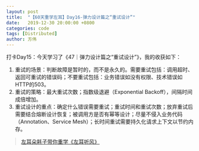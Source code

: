 ```yaml
---
layout: post
title:  "【60天重学左耳】Day16-弹力设计篇之“重试设计”"
date:   2019-12-30 20:00:00 +0800
categories: code
tags: [Distributed]
author: 方伟
---
```


打卡Day15：今天学习了《47｜弹力设计篇之“重试设计”》，我的收获如下：

1. 重试的场景：判断故障是暂时的，而不是永久的。需要重试包括：调用超时、返回可重试的错误码；不要重试包括：业务错误如没有权限、技术错误如HTTP的503。
2. 重试的策略：最大重试次数；指数级退避（Exponential Backoff），间隔时间成倍增加。
3. 重试设计的重点：确定什么错误需要重试；重试时间和重试次数；放弃重试后需要结合熔断设计恢复；被调用方是否有幂等设计；尽量不侵入业务代码（Annotation、Service Mesh）；长时间重试需要持久化请求上下文以节约内存。

> [左耳朵耗子带你重学《左耳听风》](https://time.geekbang.org/column/article/177414?utm_term=zeusL3AA0&utm_source=wechat&utm_medium=chongxuedaka)


